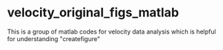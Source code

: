 # velocity_original_figs_matlab
This is a group of matlab codes for velocity data analysis which is helpful for understanding "createfigure"
